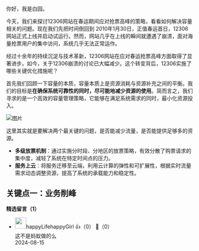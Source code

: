 你好，我是白园。

今天，我们来探讨12306网站在春运期间应对抢票高峰的策略，看看如何解决容量相关的问题。现在我们先把时间倒回到 2010年1月30日，正值春运首日，12306网站正式上线并启动试运行。然而，网站几乎在上线的瞬间就遭遇了崩溃，面对海量抢票用户的集中访问，系统几乎无法正常运作。

经过十余年的持续沉淀与技术革新，12306网站在应对春运抢票高峰方面取得了显著进步。如今，关于12306崩溃的讨论已大幅减少。这个转变背后，12306实施了哪些关键优化措施呢？

首先我们回顾一下容量的本质，容量本质上是资源消耗与资源补充之间的平衡。我们的目标是**在确保系统可靠性的同时，尽可能地减少资源的使用**。简而言之，我们寻求的是一个高效的容量管理策略，它能够在满足系统需求的同时，最小化资源投入。

![图片](https://static001.geekbang.org/resource/image/fd/22/fd59c2691139d78897692e3f26ca3422.png?wh=2134x410)

这里其实就是要解决两个最关键的问题，是否能减少流量，是否能提供足够多的资源。

- **多级放票机制**：通过实施分时段、分地区的放票策略，有效分散了购票请求的集中度，减轻了系统在特定时间点的压力。
- **服务上云**：将服务迁移至云端，利用云计算的弹性和可扩展性，根据实时流量需求动态调整资源，提高了系统的承载能力和稳定性。

## 关键点一：业务削峰
<div><strong>精选留言（1）</strong></div><ul>
<li><img src="https://static001.geekbang.org/account/avatar/00/14/b1/0e/72590f9c.jpg" width="30px"><span>happyLifehappyGirl</span> 👍（0） 💬（0）<div>这不是蚂蚁做的么</div>2024-08-15</li><br/>
</ul>